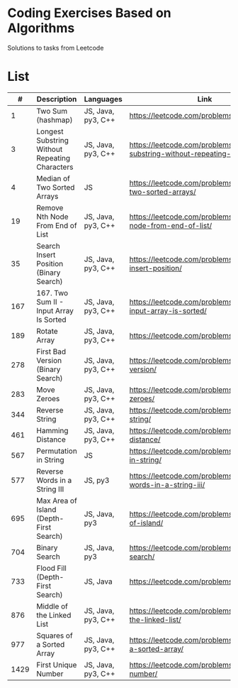 # Coding Exercises Based on Algorithms

Solutions to tasks from Leetcode

# List

| #    | Description                                    | Languages          | Link                                                                          |
| ---- | ---------------------------------------------- | ------------------ | ----------------------------------------------------------------------------- |
| 1    | Two Sum (hashmap)                              | JS, Java, py3, C++ | https://leetcode.com/problems/two-sum/                                        |
| 3    | Longest Substring Without Repeating Characters | JS, Java, py3, C++ | https://leetcode.com/problems/longest-substring-without-repeating-characters/ |
| 4    | Median of Two Sorted Arrays                    | JS                 | https://leetcode.com/problems/median-of-two-sorted-arrays/                    |
| 19   | Remove Nth Node From End of List               | JS, Java, py3, C++ | https://leetcode.com/problems/remove-nth-node-from-end-of-list/               |
| 35   | Search Insert Position (Binary Search)         | JS, Java, py3, C++ | https://leetcode.com/problems/search-insert-position/                         |
| 167  | 167. Two Sum II - Input Array Is Sorted        | JS, Java, py3, C++ | https://leetcode.com/problems/two-sum-ii-input-array-is-sorted/               |
| 189  | Rotate Array                                   | JS, Java, py3, C++ | https://leetcode.com/problems/rotate-array/                                   |
| 278  | First Bad Version (Binary Search)              | JS, Java, py3, C++ | https://leetcode.com/problems/first-bad-version/                              |
| 283  | Move Zeroes                                    | JS, Java, py3, C++ | https://leetcode.com/problems/move-zeroes/                                    |
| 344  | Reverse String                                 | JS, Java, py3, C++ | https://leetcode.com/problems/reverse-string/                                 |
| 461  | Hamming Distance                               | JS, Java, py3, C++ | https://leetcode.com/problems/hamming-distance/                               |
| 567  | Permutation in String                          | JS                 | https://leetcode.com/problems/permutation-in-string/                          |
| 577  | Reverse Words in a String III                  | JS, py3            | https://leetcode.com/problems/reverse-words-in-a-string-iii/                  |
| 695  | Max Area of Island (Depth-First Search)        | JS, Java, py3      | https://leetcode.com/problems/max-area-of-island/                             |
| 704  | Binary Search                                  | JS, Java, py3      | https://leetcode.com/problems/binary-search/                                  |
| 733  | Flood Fill (Depth-First Search)                | JS, Java           | https://leetcode.com/problems/flood-fill/                                     |
| 876  | Middle of the Linked List                      | JS, Java, py3, C++ | https://leetcode.com/problems/middle-of-the-linked-list/                      |
| 977  | Squares of a Sorted Array                      | JS, Java, py3, C++ | https://leetcode.com/problems/squares-of-a-sorted-array/                      |
| 1429 | First Unique Number                            | JS, Java, py3, C++ | https://leetcode.com/problems/first-unique-number/                            |
